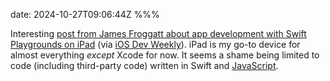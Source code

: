 date: 2024-10-27T09:06:44Z
%%%

Interesting [post from James Froggatt about app development with Swift Playgrounds on iPad](https://mutatingfunc.github.io/blog/2024-10-12-app-development-on-ipad/) (via [iOS Dev Weekly](https://iosdevweekly.com/issues/684?m=web#FVhnFaY)). iPad is my go-to device for almost everything *except* Xcode for now. It seems a shame being limited to code (including third-party code) written in Swift and [JavaScript](/javascript-in-swift/).
